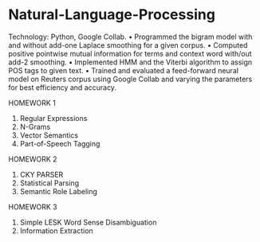 # Natural-Language-Processing

Technology: Python, Google Collab.
•	Programmed the bigram model with and without add-one Laplace smoothing for a given corpus.
•	Computed positive pointwise mutual information for terms and context word with/out add-2 smoothing.
•	Implemented HMM and the Viterbi algorithm to assign POS tags to given text.
•	Trained and evaluated a feed-forward neural model on Reuters corpus using Google Collab and varying the parameters for best efficiency and accuracy.

HOMEWORK 1
  1. Regular Expressions
  2. N-Grams
  3. Vector Semantics
  4. Part-of-Speech Tagging
  
HOMEWORK 2
  1. CKY PARSER
  2. Statistical Parsing
  3. Semantic Role Labeling

HOMEWORK 3
  1. Simple LESK Word Sense Disambiguation
  2. Information Extraction
